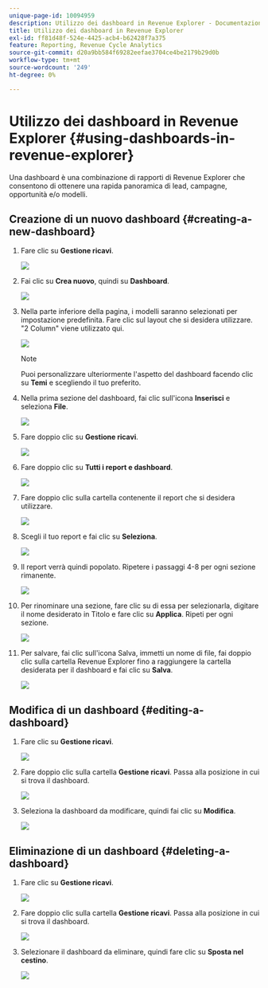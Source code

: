 ```yaml
---
unique-page-id: 10094959
description: Utilizzo dei dashboard in Revenue Explorer - Documentazione di Marketo - Documentazione del prodotto
title: Utilizzo dei dashboard in Revenue Explorer
exl-id: ff81d48f-524e-4425-acb4-b62428f7a375
feature: Reporting, Revenue Cycle Analytics
source-git-commit: d20a9bb584f69282eefae3704ce4be2179b29d0b
workflow-type: tm+mt
source-wordcount: '249'
ht-degree: 0%

---
```


# Utilizzo dei dashboard in Revenue Explorer {#using-dashboards-in-revenue-explorer}

Una dashboard è una combinazione di rapporti di Revenue Explorer che consentono di ottenere una rapida panoramica di lead, campagne, opportunità e/o modelli.

## Creazione di un nuovo dashboard {#creating-a-new-dashboard}

1. Fare clic su **Gestione ricavi**.

   ![](assets/one.png)

1. Fai clic su **Crea nuovo**, quindi su **Dashboard**.

   ![](assets/two.png)

1. Nella parte inferiore della pagina, i modelli saranno selezionati per impostazione predefinita. Fare clic sul layout che si desidera utilizzare. &quot;2 Column&quot; viene utilizzato qui.

   ![](assets/three.png)

   >[!NOTE]
   >
   >Puoi personalizzare ulteriormente l&#39;aspetto del dashboard facendo clic su **Temi** e scegliendo il tuo preferito.

1. Nella prima sezione del dashboard, fai clic sull&#39;icona **Inserisci** e seleziona **File**.

   ![](assets/four.png)

1. Fare doppio clic su **Gestione ricavi**.

   ![](assets/five.png)

1. Fare doppio clic su **Tutti i report e dashboard**.

   ![](assets/six.png)

1. Fare doppio clic sulla cartella contenente il report che si desidera utilizzare.

   ![](assets/seven.png)

1. Scegli il tuo report e fai clic su **Seleziona**.

   ![](assets/eight.png)

1. Il report verrà quindi popolato. Ripetere i passaggi 4-8 per ogni sezione rimanente.

   ![](assets/nine.png)

1. Per rinominare una sezione, fare clic su di essa per selezionarla, digitare il nome desiderato in Titolo e fare clic su **Applica**. Ripeti per ogni sezione.

   ![](assets/ten.png)

1. Per salvare, fai clic sull&#39;icona Salva, immetti un nome di file, fai doppio clic sulla cartella Revenue Explorer fino a raggiungere la cartella desiderata per il dashboard e fai clic su **Salva**.

   ![](assets/eleven.png)

## Modifica di un dashboard {#editing-a-dashboard}

1. Fare clic su **Gestione ricavi**.

   ![](assets/one.png)

1. Fare doppio clic sulla cartella **Gestione ricavi**. Passa alla posizione in cui si trova il dashboard.

   ![](assets/thirteen.png)

1. Seleziona la dashboard da modificare, quindi fai clic su **Modifica**.

   ![](assets/fourteen.png)

## Eliminazione di un dashboard {#deleting-a-dashboard}

1. Fare clic su **Gestione ricavi**.

   ![](assets/one.png)

1. Fare doppio clic sulla cartella **Gestione ricavi**. Passa alla posizione in cui si trova il dashboard.

   ![](assets/thirteen.png)

1. Selezionare il dashboard da eliminare, quindi fare clic su **Sposta nel cestino**.

   ![](assets/fifteen.png)
